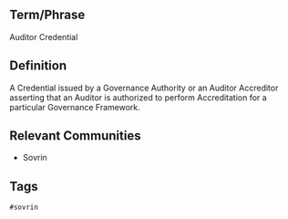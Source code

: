## Term/Phrase
Auditor Credential

## Definition
A Credential issued by a Governance Authority or an Auditor Accreditor asserting that an Auditor is authorized to perform Accreditation for a particular Governance Framework.

## Relevant Communities
* Sovrin

## Tags
```
#sovrin
```
